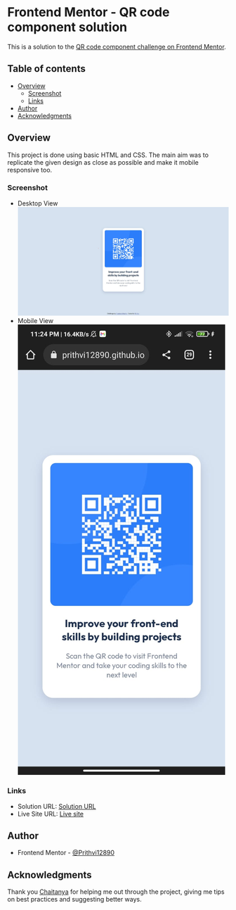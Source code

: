 # Frontend Mentor - QR code component solution

This is a solution to the [QR code component challenge on Frontend Mentor](https://www.frontendmentor.io/challenges/qr-code-component-iux_sIO_H).

## Table of contents

- [Overview](#overview)
  - [Screenshot](#screenshot)
  - [Links](#links)
- [Author](#author)
- [Acknowledgments](#acknowledgments)

## Overview
This project is done using basic HTML and CSS. The main aim was to replicate the given design as close as possible and make it mobile responsive too.

### Screenshot
- Desktop View
![](./desktop-view-screenshot.jpeg)
- Mobile View
![](./mobile-view-screenshot.jpeg)

### Links

- Solution URL: [Solution URL](https://github.com/Prithvi12890/frontend-mentor-challenges)
- Live Site URL: [Live site](https://prithvi12890.github.io/frontend-mentor-challenges/qr-code-component/)

## Author

- Frontend Mentor - [@Prithvi12890](https://www.frontendmentor.io/profile/Prithvi12890)

## Acknowledgments

Thank you <a href="https://www.frontendmentor.io/profile/Chaitanya-087">Chaitanya</a> for helping me out through the project, giving me tips on best practices and suggesting better ways.
